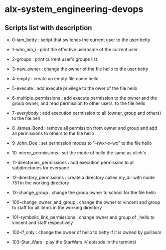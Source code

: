 # alx-system_engineering-devops

## Scripts list with description

* 0-iam_betty : script that switches the current user to the user betty

* 1-who_am_i : print the effective username of the current user

* 2-groups : print current user's groups list

* 3-new_owner : change the owner of the file hello to the user betty

* 4-empty : create an empty file name hello

* 5-execute : add execute privilege to the ower of the file hello

* 6-multiple_permissions : add execute permission to the owner and the group owner, and read permission to other users, to the file hello

* 7-everybody : add execution permission to all (owner, group and others) to the file hell

* 8-James_Bond : remove all permission from owner and group and add all permissions to others to the file hello

* 9-John_Doe : set permission modes to "-rwxr-x-wx" to the file hello

* 10-mirror_permissions : set the mode of hello the same as olleh's

* 11-directories_permissions : add execution permission to all subdirectories for everyone

* 12-directory_permissions : create a directory called my_dir with mode 751 in the working directory

* 13-change_group : change the group owner to school for the file hello

* 100-change_owner_and_group : change the owner to vincent and group to staff for all items in the working directory

* 101-symbolic_link_permissions : change owner and group of \_hello to vincent and staff respectively

* 102-if_only : change the owner of hello to betty if it is owned by guillaum

* 103-Star_Wars : play the StarWars IV episode in the terminal
